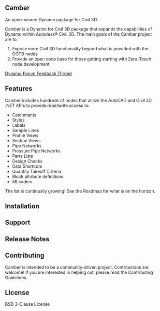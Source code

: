 ## Camber
An open-source Dynamo package for Civil 3D.

Camber is a Dynamo for Civil 3D package that expands the capabilities of Dynamo within Autodesk® Civil 3D. The main goals of the Camber project are to:

1. Expose more Civil 3D functionality beyond what is provided with the OOTB nodes
2. Provide an open code base for those getting starting with Zero-Touch node development

[Dynamo Forum Feedback Thread](https://forum.dynamobim.com/t/camber-feedback-thread/68942/19)

## Features
Camber includes hundreds of nodes that utilize the AutoCAD and Civil 3D .NET APIs to provide read/write access to:

- Catchments
- Styles
- Labels
- Sample Lines
- Profile Views
- Section Views
- Pipe Networks
- Pressure Pipe Networks
- Parts Lists
- Design Checks
- Data Shortcuts
- Quantity Takeoff Criteria
- Block attribute definitions
- MLeaders

The list is continually growing! See the Roadmap for what is on the horizon.

## Installation

## Support

## Release Notes

## Contributing
Camber is intended to be a community-driven project. Contributions are welcome! If you are interested in helping out, please read the Contributing Guidelines.

## License
BSD 3-Clause License
